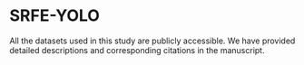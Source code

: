 # SRFE-YOLO
All the datasets used in this study are publicly accessible. We have provided detailed descriptions and corresponding citations in the manuscript.
